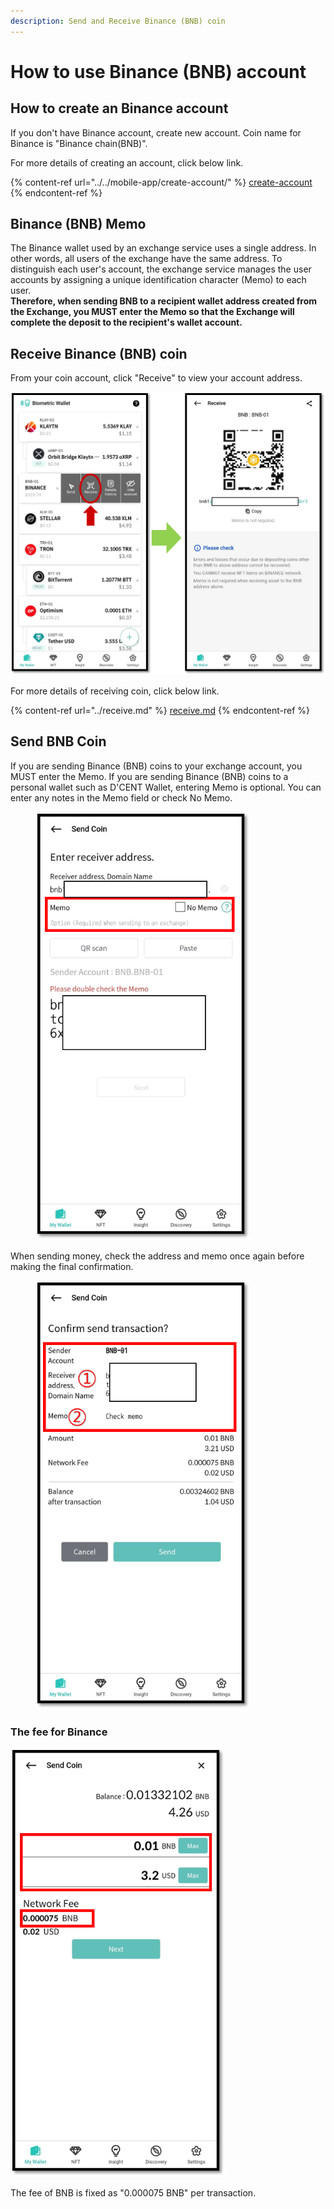 ```yaml
---
description: Send and Receive Binance (BNB) coin
---
```


# How to use Binance (BNB) account

## How to create an Binance account

If you don't have Binance account, create new account. Coin name for Binance is "Binance chain(BNB)".

For more details of creating an account, click below link.

{% content-ref url="../../mobile-app/create-account/" %}
[create-account](../../mobile-app/create-account/)
{% endcontent-ref %}

## Binance (BNB) Memo

The Binance wallet used by an exchange service uses a single address. In other words, all users of the exchange have the same address. To distinguish each user's account, the exchange service manages the user accounts by assigning a unique identification character (Memo) to each user. \
**Therefore, when sending BNB to a recipient wallet address created from the Exchange, you MUST enter the Memo so that the Exchange will complete the deposit to the recipient's wallet account.**

## Receive Binance (BNB) coin

From your coin account, click "Receive" to view your account address.

<div align="left">

<img src="../../.gitbook/assets/BNB-eng01.png" alt="" width="563">

</div>

For more details of receiving coin, click below link.

{% content-ref url="../receive.md" %}
[receive.md](../receive.md)
{% endcontent-ref %}

## Send BNB Coin

If you are sending Binance (BNB) coins to your exchange account, you MUST enter the Memo. If you are sending Binance (BNB) coins to a personal wallet such as D'CENT Wallet, entering Memo is optional. You can enter any notes in the Memo field or check No Memo.

<div align="left">

<figure><img src="../../.gitbook/assets/BNB-eng02.png" alt="" width="344"><figcaption></figcaption></figure>

</div>

When sending money, check the address and memo once again before making the final confirmation.

<div align="left">

<figure><img src="../../.gitbook/assets/BNB-eng04.png" alt="" width="344"><figcaption></figcaption></figure>

</div>

### The fee for Binance

<div align="left">

<img src="../../.gitbook/assets/BNB-eng03.png" alt="" width="344">

</div>

The fee of BNB is fixed as "0.000075 BNB" per transaction.
